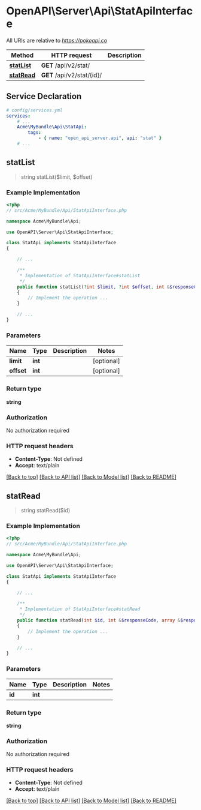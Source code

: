 # OpenAPI\Server\Api\StatApiInterface

All URIs are relative to *https://pokeapi.co*

Method | HTTP request | Description
------------- | ------------- | -------------
[**statList**](StatApiInterface.md#statList) | **GET** /api/v2/stat/ | 
[**statRead**](StatApiInterface.md#statRead) | **GET** /api/v2/stat/{id}/ | 


## Service Declaration
```yaml
# config/services.yml
services:
    # ...
    Acme\MyBundle\Api\StatApi:
        tags:
            - { name: "open_api_server.api", api: "stat" }
    # ...
```

## **statList**
> string statList($limit, $offset)



### Example Implementation
```php
<?php
// src/Acme/MyBundle/Api/StatApiInterface.php

namespace Acme\MyBundle\Api;

use OpenAPI\Server\Api\StatApiInterface;

class StatApi implements StatApiInterface
{

    // ...

    /**
     * Implementation of StatApiInterface#statList
     */
    public function statList(?int $limit, ?int $offset, int &$responseCode, array &$responseHeaders): array|object|null
    {
        // Implement the operation ...
    }

    // ...
}
```

### Parameters

Name | Type | Description  | Notes
------------- | ------------- | ------------- | -------------
 **limit** | **int**|  | [optional]
 **offset** | **int**|  | [optional]

### Return type

**string**

### Authorization

No authorization required

### HTTP request headers

 - **Content-Type**: Not defined
 - **Accept**: text/plain

[[Back to top]](#) [[Back to API list]](../../README.md#documentation-for-api-endpoints) [[Back to Model list]](../../README.md#documentation-for-models) [[Back to README]](../../README.md)

## **statRead**
> string statRead($id)



### Example Implementation
```php
<?php
// src/Acme/MyBundle/Api/StatApiInterface.php

namespace Acme\MyBundle\Api;

use OpenAPI\Server\Api\StatApiInterface;

class StatApi implements StatApiInterface
{

    // ...

    /**
     * Implementation of StatApiInterface#statRead
     */
    public function statRead(int $id, int &$responseCode, array &$responseHeaders): array|object|null
    {
        // Implement the operation ...
    }

    // ...
}
```

### Parameters

Name | Type | Description  | Notes
------------- | ------------- | ------------- | -------------
 **id** | **int**|  |

### Return type

**string**

### Authorization

No authorization required

### HTTP request headers

 - **Content-Type**: Not defined
 - **Accept**: text/plain

[[Back to top]](#) [[Back to API list]](../../README.md#documentation-for-api-endpoints) [[Back to Model list]](../../README.md#documentation-for-models) [[Back to README]](../../README.md)

